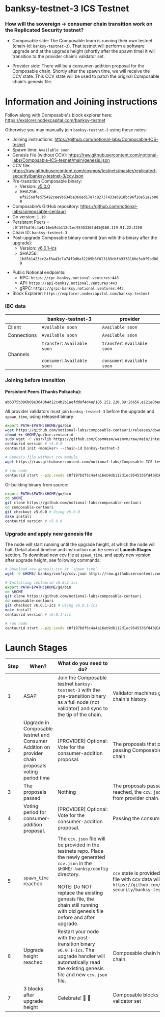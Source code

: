 # banksy-testnet-3 ICS Testnet

### How will the sovereign -> consumer chain transition work on the Replicated Security testnet?

* Composable side: The Composable team is running their own testnet (chain-id: `banksy-testnet-3`). That testnet will perform a software upgrade and at the upgrade height (shortly after the spawn time) it will transition to the provider chain’s validator set.

* Provider side: There will be a consumer-addition proposal for the Composable chain. Shortly after the spawn time, we will receive the CCV state. This CCV state will be used to patch the original Composable chain’s genesis file.

# Information and Joining instructions
Follow along with Composable's block explorer here: https://explorer.nodexcapital.com/banksy-testnet

Otherwise you may manually join `banksy-testnet-3` using these notes:
* Joining instructions: https://github.com/notional-labs/Composable-ICS-tesnet
* Spawn time: `Available soon`
* Genesis file (without CCV): https://raw.githubusercontent.com/notional-labs/Composable-ICS-tesnet/main/genesis.json
* CCV file: https://raw.githubusercontent.com/cosmos/testnets/master/replicated-security/banksy-testnet-3/ccv.json
* Pre-transition Composable binary: 
   * Version: [v5.0.0](https://github.com/notional-labs/Composable-ICS-tesnet/raw/main/binaries/v5.0.0/centaurid)
   * SHA256: `ef92568fed75492cee9b634ba368ed17e7c82737433e6918bc96f20e51a2b089`
* Composable’s GitHub repository: https://github.com/notional-labs/composable-centauri
* Go version: `1.19`
* Persistent Peers = `c0f197bdf6c4a4a16eb9db112d1ec9545336fd43@168.119.91.22:2250`
* Chain ID: `banksy-testnet-3`
* Post-upgrade Composable binary commit (run with this binary after the upgrade):
   * Version: [v6.0.1-ics](https://github.com/notional-labs/composable-centauri/releases/tag/v6.0.1-ics)
   * SHA256: `1b85b1423ec2af8a43c7a74f9d0a32209b6f023189cbfb9338180e3a0f9bd889`
- Public Notional endpoints: 
    - RPC: `https://rpc-banksy.notional.ventures:443`
    - API: `https://api-banksy.notional.ventures:443`
    - gRPC: `https://grpc-banksy.notional.ventures:443`
- Block Explorer: `https://explorer.nodexcapital.com/banksy-testnet`

### IBC data
| | banksy-testnet-3|provider|
|-------------|---------------------|-----------------|
|Client |`Available soon`| `Available soon`|
|Connections | `Available soon` | `Available soon` |
|Channels | `transfer`: `Available soon` <br/><br/> `consumer`: `Available soon` | `transfer`: `Available soon` <br/><br/> `consumer`: `Available soon` |

### Joining before transition

#### Persistent Peers (Thanks Polkachu):
 ```
 ab6375b396b09e3648b4d12c4b2b1aefdd8f4d4a@185.252.220.89:26656,e121e8bed6710d05e45f5a2ddf88107b360281c5@142.132.156.189:26656,2c08aa7bc9e94304225ada5ddc30374f00942a90@138.201.204.5:43656,08cf0f37ca069d9f4027b0b6cb406c40c9fabb16@51.91.118.140:26656,d25ca51122f2bd7738001818eb39fd4919c8fe92@20.208.46.170:26656,a53530c5bac43d5748e730f4f3abaa7b26d31ced@37.120.245.99:26656,b7d0bd260fca7a5a19c7631b15f6068891faa60e@143.198.45.216:25001,328a00ee256b3219e018a33b6cc124bc8b44249a@89.58.32.218:26656,c299ee06a11addcccb4cbd0d600ca521ff143ff1@65.109.25.113:14956,ca5c2c15856673dc79b8985377b28a9fc86b2188@57.128.20.118:29656,30a6d997733e95a823cd826ca3b99dca3906efdb@65.21.24.47:26656,08ec17e86dac67b9da70deb20177655495a55407@147.182.145.105:26656,bedd82fdaf29120c97eb88494e481c181426f2a0@63.229.234.75:26656,328e0627172add338f6aed08600098a9308dc52d@147.182.145.103:26656,f2520026fb9086f1b2f09e132d209cbe88064ec1@146.190.161.210:25003,091c4ea2235875b6730b51cf9d76cef549eef955@34.230.12.101:26656,0c3f20cd4b42287f47cc5dc9fcb82e8806e704ef@35.210.15.38:26656,65f3b835c3253fcdace2ef5afb47718e74339f9f@136.243.0.216:26656,5a4475fe23124a5cabd13d27ce14eccedb2ba1b5@141.95.103.138:26656,29bc3833f3584eb795fc28653021cfa25d9bb9c6@85.207.33.77:30156,4ea6e56300a2f37b90e58de5ee27d1c9065cf871@146.190.252.36:26656,99ad87e4419cbea7c59b27e77442a457eda1dc21@65.21.202.61:25007,bf4c544949c4922ab31d1c65ef6d0a7fbb5af99f@38.109.200.33:26656,f5772050cc2cab7dab946f2deb5e45ae1ea71dcc@148.251.133.248:30056,50bd49d6f0dd3bd5519572fc1522946c80702262@211.219.19.69:28656,ad5c0ab231f9b0ed91ffbaee70fd082fd5e78ad4@65.109.85.225:2010,92eb45963b0ef919d7d4cfd8faff05ade90637cc@65.109.85.226:2010,070b8d6935313f66f3a55c61560802a255a4f968@43.157.44.61:26656,a2491114d865ecf0a29f46cec3c3c9c056979e83@194.163.159.174:26656,1ffedf461d86d97b10f9dd064ffd046d49301ad4@208.88.251.50:26656,b0e1a54e0be7ff8af3caf457e29d217ca1184129@46.101.195.113:26656,3e085ac1382e57a62c770e11b334fb7a9a9c5daa@65.21.84.110:26656,c340bed60f5cbabb1aff82943390d8a8f2fcdd74@202.157.148.54:14956,794fcb57bb76c50515f31dc8e0e8d6536dea859d@178.239.197.182:26656,86c9f2f5f252eee2b64cf0aec8059c86c88b8824@65.21.84.109:26656,5c8ea31510389054b2e9192a8dfaa7a0f0b3f0c5@51.81.208.63:14956,032ac421764cdf5139e64510669cc519fe1e1193@37.120.245.83:26656,e281bdf052dad68ccf40777cb7d25649a5b9fa26@207.180.219.160:36656,d1752a3dcfc9d3169c47853a82fe0d1ec79c0024@147.182.145.100:26656,8d7627c01a0f133495d123aeffef4a4db0cee254@89.250.150.241:26656,a2cfd24ca641a6d407b03d98595f4755b349df61@141.94.138.48:26676,cb14b7f5ff66b52846b21912968c1880480aea0a@74.118.136.163:26656,f74e384e48bb78d566297eb502f8059798bfe2e5@135.181.16.163:26001,d13d77428697308eacb1a6a33b42f72650bc511e@80.64.208.139:26656,cd1cd8d95132857ae14825428e55eaffea36a597@195.14.6.2:26656,49d75c6094c006b6f2758e45457c1f3d6002ce7a@167.172.155.44:25002,538d7bbc8ee2d5c6cd8bd12da935759cef006e5e@5.161.94.187:26656,abb2ddadc12f9135209d1dd03b3707f649ecbb7a@147.182.145.88:26656,5fb5d0cd61d3ffcb4246a32321ea595827be6851@203.135.141.17:26656,6483d2098cab9402c7931dc07181f42fbe3cc05f@148.251.177.108:14956,a86f0c6f503b728cbd48218462dbee10d1ebea85@3.76.85.22:31556,a46ce2df33f8de333d0dd127238cb9603110b92a@43.131.37.70:26656
```

All provider validators must join `banksy-testnet-3` before the upgrade and `spawn_time`, using released binary:

```bash
export PATH=$PATH:$HOME/go/bin
wget https://github.com/notional-labs/composable-centauri/releases/download/v5.0.0/centaurid -O $HOME/go/bin.centaurid
chmod +x $HOME/go/bin.centaurid
sudo wget -P /usr/lib https://github.com/CosmWasm/wasmvm/raw/main/internal/api/libwasmvm.x86_64.so
centaurid version # v5.0.0
centaurid init <moniker> --chain-id banksy-testnet-3

# Genesis file without ccv module
wget https://raw.githubusercontent.com/notional-labs/Composable-ICS-tesnet/main/genesis.json -O $HOME/.banksy/config/genesis.json

# run node
centaurid start --p2p.seeds c0f197bdf6c4a4a16eb9db112d1ec9545336fd43@168.119.91.22:2250
```
Or building binary from source:
```bash
export PATH=$PATH:$HOME/go/bin
cd $HOME
git clone https://github.com/notional-labs/composable-centauri
cd composable-centauri
git checkout v5.0.0 # Using v5.0.0
make install
centaurid version # v5.0.0
```

### Upgrade and apply new genesis file
The node will start running until the upgrade height, at which the node will halt. Detail about timeline and instruction can be seen at **Launch Stages** section. To download new ccv file at `spawn_time`, and apply new version after upgrade height, see following commands:
```bash
# Download new genesis-ccv at `spawn_time`
wget -O $HOME/.banksy/config/ccv.json https://raw.githubusercontent.com/cosmos/testnets/master/replicated-security/banksy-testnet-3/ccv.json
```

```bash
# Installing centaurid v6.0.1-ics
export PATH=$PATH:$HOME/go/bin
cd $HOME
git clone https://github.com/notional-labs/composable-centauri
cd composable-centauri
git checkout v6.0.1-ics # Using v6.0.1-ics
make install
centaurid version # v6.0.1-ics

# run node
centaurid start --p2p.seeds c0f197bdf6c4a4a16eb9db112d1ec9545336fd43@168.119.91.22:2250
```

# Launch Stages
|Step|When?|What do you need to do?|What is happening?|
|----|--------------------------------------------------|----------------------------------------------------------------------------------------------|------------------------------------------------------------------------------------------------------------------------------------------------|
|1   |ASAP                                              |Join the Composable testnet `banksy-testnet-3` with the pre-transition binary as a full node (not validator) and sync to the tip of the chain.|Validator machines getting caught up on existing Composable chain's history                                                                         |
|2   |Upgrade in Composable testnet and Consumer Addition on provider chain proposals voting period time | [PROVIDER] Optional: Vote for the consumer-addition proposal.  | The proposals that provide new binary for the transition, and passing Composable testnet from sovereign to consumer chain.                                 |
|3   |The proposals passed                                 |Nothing                                                                           | The proposals passed, `spawn_time` is set. After `spawn_time` is reached, the `ccv.json` file containing `ccv` state will be provided from provider chain.
|4   |Voting period for consumer-addition proposal.     |[PROVIDER] Optional: Vote for the consumer-addition proposal.                                 |Passing the consumer-addition proposal on the provider side.|
|5   |`spawn_time` reached                                  |The `ccv.json` file will be provided in the testnets repo. Place the newly generated `ccv.json` in the `$HOME/.banksy/config` directory. <br/><br/>NOTE: Do NOT replace the existing genesis file, the chain still running with old genesis file before and after upgrade.|`ccv` state is provided from provider chain. The new `ccv.json` file with ccv data will be published in `https://github.com/cosmos/testnets/tree/master/replicated-security/banksy-testnet-3`|
|6   |Upgrade height reached     | Restart your node with the post-transition binary `v6.0.1-ics`. The upgrade handler will automatically read the existing genesis file and new `ccv.json` file. | Composable chain halts to transition to being a consumer chain.                                                                                     |
|7   |3 blocks after upgrade height                     |Celebrate! :tada: 🥂                                                |Composable blocks are now produced by the provider validator set|
